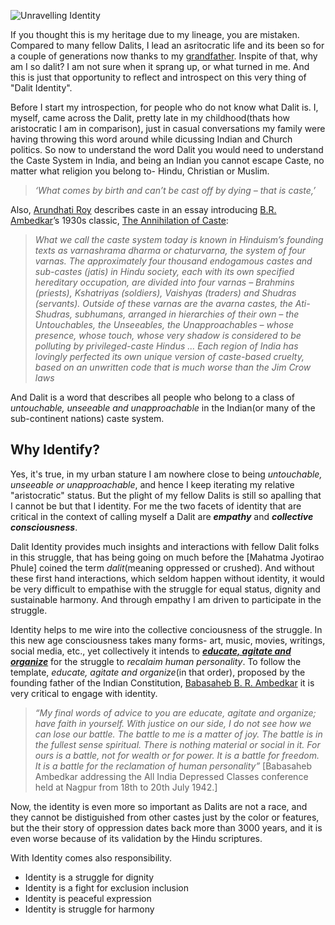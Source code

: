 ![Unravelling Identity](http://www.emmanuellafont.com/web/files/uploads/2015/09/los-paisajes-isom%C3%A9tricos3-3-1200x800.jpg)

If you thought this is my heritage due to my lineage, you are mistaken. Compared to many fellow Dalits, I lead an asritocratic life and its been so for a couple of generations now thanks to my [grandfather](https://en.wikipedia.org/wiki/Maddela_Abel). Inspite of that, why am I so dalit? I am not sure when it sprang up, or what turned in me. And this is just that opportunity to reflect and introspect on this very thing of "Dalit Identity".

Before I start my introspection, for people who do not know what Dalit is. I, myself, came across the Dalit, pretty late in my childhood(thats how aristocratic I am in comparison), just in casual conversations my family were having throwing this word around while dicussing Indian and Church politics. So now to understand the word Dalit you would need to understand the Caste System in India, and being an Indian you cannot escape Caste, no matter what religion you belong to- Hindu, Christian or Muslim.  

> *‘What comes by birth and can’t be cast off by dying – that is caste,’*

Also, [Arundhati Roy](https://en.wikipedia.org/wiki/Arundhati_Roy) describes caste in an essay introducing [B.R. Ambedkar](https://en.wikipedia.org/wiki/B._R._Ambedkar)’s 1930s classic, [The Annihilation of Caste](https://en.wikipedia.org/wiki/Annihilation_of_Caste):

> *What we call the caste system today is known in Hinduism’s founding texts as varnashrama dharma or chaturvarna, the system of four varnas. The approximately four thousand endogamous castes and sub-castes (jatis) in Hindu society, each with its own specified hereditary occupation, are divided into four varnas – Brahmins (priests), Kshatriyas (soldiers), Vaishyas (traders) and Shudras (servants). Outside of these varnas are the avarna castes, the Ati-Shudras, subhumans, arranged in hierarchies of their own – the Untouchables, the Unseeables, the Unapproachables – whose presence, whose touch, whose very shadow is considered to be polluting by privileged-caste Hindus ... Each region of India has lovingly perfected its own unique version of caste-based cruelty, based on an unwritten code that is much worse than the Jim Crow laws*

And Dalit is a word that describes all people who belong to a class of *untouchable, unseeable and unapproachable* in the Indian(or many of the sub-continent nations) caste system.

## Why Identify?

Yes, it's true, in my urban stature I am nowhere close to being *untouchable, unseeable or unapproachable*, and hence I keep iterating my relative "aristocratic" status.  But the plight of my fellow Dalits is still so apalling that I cannot be but that I identity. For me the  two facets of identity that are critical in the context of calling myself a Dalit are ***empathy*** and ***collective consciousness***.

Dalit Identity provides much insights and interactions with fellow Dalit folks in this struggle, that has being going on much before the [Mahatma Jyotirao Phule] coined the term *dalit*(meaning oppressed or crushed). And without these first hand interactions, which seldom happen without identity, it would be very difficult to empathise with the struggle for equal status, dignity and sustainable harmony.  And through empathy I am driven to participate in the struggle.

Identity helps to me wire into the collective conciousness of the struggle. In this new age consciousness takes many forms- art, music, movies, writings, social media, etc.,  yet collectively it intends to ***[educate, agitate and organize](https://springmag.ca/the-meaning-of-educate-agitate-organize)*** for the struggle to *recalaim human personality*. To follow the template, *educate, agitate and organize*(in that order), proposed by the founding father of the Indian Constitution, [Babasaheb B. R. Ambedkar](https://en.wikipedia.org/wiki/B._R._Ambedkar) it is very critical to engage with identity. 

> *“My final words of advice to you are educate, agitate and organize; have faith in yourself. With justice on our side, I do not see how we can lose our battle. The battle to me is a matter of joy. The battle is in the fullest sense spiritual. There is nothing material or social in it. For ours is a battle, not for wealth or for power. It is a battle for freedom. It is a battle for the reclamation of human personality”*
> [Babasaheb Ambedkar addressing the All India Depressed Classes conference held at Nagpur from 18th to 20th July 1942.] 

Now, the identity is even more so important as Dalits are not a race, and they cannot be distiguished from other castes just by the color or features, but the their story of oppression dates back more than 3000 years, and it is even worse because of its validation by the Hindu scriptures.

With Identity comes also responsibility. 
* Identity is a struggle for dignity
* Identity is a fight for exclusion inclusion
* Identity is peaceful expression
* Identity is struggle for harmony


